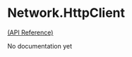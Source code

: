 Network.HttpClient
======================

[(API Reference)](http://wooga.github.io/Wooga.Lambda-CSharp/reference/wooga-lambda-network-httpclient.html)

No documentation yet
